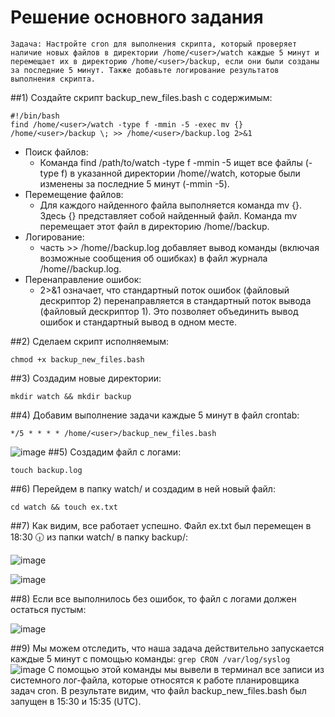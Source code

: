 # Решение основного задания
```
Задача: Настройте cron для выполнения скрипта, который проверяет наличие новых файлов в директории /home/<user>/watch каждые 5 минут и перемещает их в директорию /home/<user>/backup, если они были созданы за последние 5 минут. Также добавьте логирование результатов выполнения скрипта.
```

##1) Создайте скрипт backup_new_files.bash с содержимым:
   ```
   #!/bin/bash
   find /home/<user>/watch -type f -mmin -5 -exec mv {} /home/<user>/backup \; >> /home/<user>/backup.log 2>&1
   ```
   - Поиск файлов:
     - Команда find /path/to/watch -type f -mmin -5 ищет все файлы (-type f) в указанной директории /home/<user>/watch, которые были изменены за последние 5 минут (-mmin -5).
   - Перемещение файлов:
     - Для каждого найденного файла выполняется команда mv {}. Здесь {} представляет собой найденный файл. Команда mv перемещает этот файл в директорию /home/<user>/backup.
   - Логирование:
     - часть >> /home/<user>/backup.log добавляет вывод команды (включая возможные сообщения об ошибках) в файл журнала /home/<user>/backup.log. 
   - Перенаправление ошибок:
     - 2>&1 означает, что стандартный поток ошибок (файловый дескриптор 2) перенаправляется в стандартный поток вывода (файловый дескриптор 1). Это позволяет объединить вывод ошибок и стандартный вывод в одном месте.
       
##2) Сделаем скрипт исполняемым:
   ```
   chmod +x backup_new_files.bash
   ```
##3) Создадим новые директории:
   ```
   mkdir watch && mkdir backup
   ```
##4) Добавим выполнение задачи каждые 5 минут в файл crontab:
   ```
   */5 * * * * /home/<user>/backup_new_files.bash
   ```
   ![image](https://github.com/user-attachments/assets/50cbb908-0fd9-471a-bc66-1be9f338722b)
##5) Создадим файл с логами:
   ```
   touch backup.log
   ```
##6) Перейдем в папку watch/ и создадим в ней новый файл:
   ```
   cd watch && touch ex.txt
   ```
##7) Как видим, все работает успешно. Файл ex.txt был перемещен в 18:30 🕡 из папки watch/ в папку backup/:
   
   ![image](https://github.com/user-attachments/assets/9f32aa81-fabe-4366-ace1-f9c649d61dfe)
   
   ![image](https://github.com/user-attachments/assets/1c0205ab-727f-447a-ba17-a9b950c797d6)


##8) Если все выполнилось без ошибок, то файл с логами должен остаться пустым:
   
   ![image](https://github.com/user-attachments/assets/4d3cb7aa-d797-4a59-97a7-deb2ca073923)

##9) Мы можем отследить, что наша задача действительно запускается каждые 5 минут с помощью команды:
    ```
    grep CRON /var/log/syslog
    ```
    ![image](https://github.com/user-attachments/assets/7cab86ee-4ec7-4f2b-bd0e-56270631a77a)
   С помощью этой команды мы вывели в терминал все записи из системного лог-файла, которые относятся к работе планировщика задач cron.
   В результате видим, что файл backup_new_files.bash был запущен в 15:30 и 15:35 (UTC).
   
